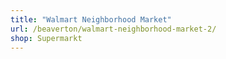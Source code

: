 ```yaml
---
title: "Walmart Neighborhood Market"
url: /beaverton/walmart-neighborhood-market-2/
shop: Supermarkt
---
```

